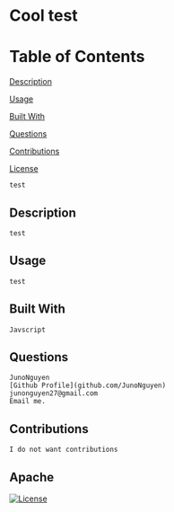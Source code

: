 # Cool test

Table of Contents
=================
[Description](#description)

[Usage](#usage)

[Built With](#built-with)

[Questions](#questions)

[Contributions](#contributions)

[License](#Apache)


    test
## Description
    test
## Usage
    test
## Built With
    Javscript
## Questions
    JunoNguyen
    [Github Profile](github.com/JunoNguyen)
    junonguyen27@gmail.com
    Email me.
## Contributions
    I do not want contributions
## Apache
  [![License](https://img.shields.io/badge/License-Apache_2.0-yellowgreen.svg)](https://opensource.org/licenses/Apache-2.0) 

